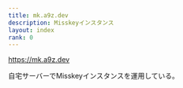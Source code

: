 ```yaml
---
title: mk.a9z.dev
description: Misskeyインスタンス
layout: index
rank: 0
---
```

https://mk.a9z.dev

自宅サーバーでMisskeyインスタンスを運用している。
